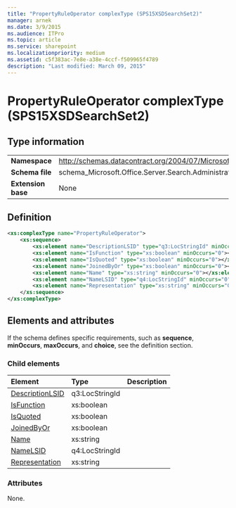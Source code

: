 ```yaml
---
title: "PropertyRuleOperator complexType (SPS15XSDSearchSet2)"
manager: arnek
ms.date: 3/9/2015
ms.audience: ITPro
ms.topic: article
ms.service: sharepoint
ms.localizationpriority: medium
ms.assetid: c5f383ac-7e8e-a38e-4ccf-f509965f4789
description: "Last modified: March 09, 2015"
---
```


# PropertyRuleOperator complexType (SPS15XSDSearchSet2)

 
  
## Type information

|||
|:-----|:-----|
|**Namespace** <br/> |http://schemas.datacontract.org/2004/07/Microsoft.Office.Server.Search.Administration  <br/> |
|**Schema file** <br/> |schema_Microsoft.Office.Server.Search.Administration.xsd  <br/> |
|**Extension base** <br/> |None  <br/> |
   
## Definition

```XML
<xs:complexType name="PropertyRuleOperator">
    <xs:sequence>
        <xs:element name="DescriptionLSID" type="q3:LocStringId" minOccurs="0"></xs:element>
        <xs:element name="IsFunction" type="xs:boolean" minOccurs="0"></xs:element>
        <xs:element name="IsQuoted" type="xs:boolean" minOccurs="0"></xs:element>
        <xs:element name="JoinedByOr" type="xs:boolean" minOccurs="0"></xs:element>
        <xs:element name="Name" type="xs:string" minOccurs="0"></xs:element>
        <xs:element name="NameLSID" type="q4:LocStringId" minOccurs="0"></xs:element>
        <xs:element name="Representation" type="xs:string" minOccurs="0"></xs:element>
    </xs:sequence>
</xs:complexType>

```

## Elements and attributes

If the schema defines specific requirements, such as **sequence**, **minOccurs**, **maxOccurs**, and **choice**, see the definition section. 
  
### Child elements

|**Element**|**Type**|**Description**|
|:-----|:-----|:-----|
|[DescriptionLSID](descriptionlsid-element-propertyruleoperator-complextypesps15xsdsearchset2.md) <br/> |q3:LocStringId  <br/> ||
|[IsFunction](isfunction-element-propertyruleoperator-complextypesps15xsdsearchset2.md) <br/> |xs:boolean  <br/> ||
|[IsQuoted](isquoted-element-propertyruleoperator-complextypesps15xsdsearchset2.md) <br/> |xs:boolean  <br/> ||
|[JoinedByOr](joinedbyor-element-propertyruleoperator-complextypesps15xsdsearchset2.md) <br/> |xs:boolean  <br/> ||
|[Name](name-element-propertyruleoperator-complextypesps15xsdsearchset2.md) <br/> |xs:string  <br/> ||
|[NameLSID](namelsid-element-propertyruleoperator-complextypesps15xsdsearchset2.md) <br/> |q4:LocStringId  <br/> ||
|[Representation](representation-element-propertyruleoperator-complextypesps15xsdsearchset2.md) <br/> |xs:string  <br/> ||
   
### Attributes

None.
  

